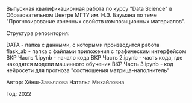 Выпускная квалификационная работа по курсу "Data Science"
в Образовательном Центре МГТУ им. Н.Э. Баумана по теме "Прогнозирование конечных свойств композиционных материалов".

Структура репозитория:

DATA - папка с данными, с которыми производится работа \
flask_ab - папка с файлами приложения с графическим интерфейсом
ВКР Часть 1.ipynb - начало кода
ВКР Часть 2.ipynb - часть кода, где находятся модели машинного обучения
ВКР Часть 3.ipynb - код нейросети для прогноза "соотношения матрица-наполнитель"

Автор: Хёнш-Завьялова Наталья Михайловна

Год: 2022
